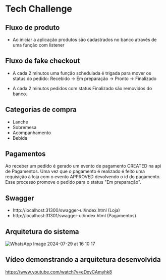 # Tech Challenge

## Fluxo de produto
- Ao iniciar a aplicação produtos são cadastrados no banco através de uma função com listener

## Fluxo de fake checkout

- A cada 2 minutos uma função schedulada é trigada para mover os status do pedido:
  Recebido -> Em preparação -> Pronto -> Finalizado


- A cada 2 minutos pedidos com status Finalizado são removidos do banco.

## Categorias de compra
- Lanche
- Sobremesa
- Acompanhamento
- Bebida

## Pagamentos
Ao receber um pedido é gerado um evento de pagamento CREATED na api de Pagamentos.
Uma vez que o pagamento é realizado é feito uma requisição à loja com o evento APPROVED devolvendo o id do pagamento. 
Esse processo promove o pedido para o status "Em preparação".

## Swagger
- http://localhost:31300/swagger-ui/index.html (Loja)
- http://localhost:31301/swagger-ui/index.html (Pagamentos)

## Arquitetura do sistema
![WhatsApp Image 2024-07-29 at 16 10 17](https://github.com/user-attachments/assets/09d94748-ccc4-4173-ac9f-cae6d0f0fc8d)

## Vídeo demonstrando a arquitetura desenvolvida
https://www.youtube.com/watch?v=eDxyCAmyhk8

